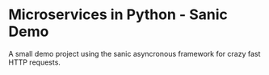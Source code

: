 # Microservices in Python - Sanic Demo

A small demo project using the sanic asyncronous framework for crazy fast HTTP requests.
